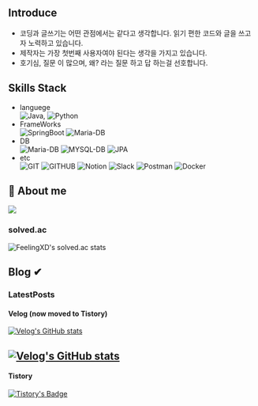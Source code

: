 <!-- profile line--->
<!-- [![Hits](https://hits.seeyoufarm.com/api/count/incr/badge.svg?url=https%3A%2F%2Fgithub.com%2FFeelingXD&count_bg=%2379C83D&title_bg=%23555555&icon=&icon_color=%23E7E7E7&title=hits&edge_flat=false)](https://hits.seeyoufarm.com) -->
## Introduce
- 코딩과 글쓰기는 어떤 관점에서는 같다고 생각합니다. 읽기 편한 코드와 글을 쓰고자 노력하고 있습니다.
- 제작자는 가장 첫번째 사용자여야 된다는 생각을 가지고 있습니다.
- 호기심, 질문 이 많으며, 왜? 라는 질문 하고 답 하는걸 선호합니다.
## Skills Stack
- languege  
![Java](https://img.shields.io/badge/Java-007396?style=for-the-badge&logo=Java&logoColor=white),
![Python](https://img.shields.io/badge/python-3776AB?style=for-the-badge&logo=python&logoColor=white)
- FrameWorks   
![SpringBoot](https://img.shields.io/badge/springboot-6DB33F?style=for-the-badge&logo=springboot&logoColor=white)
![Maria-DB](https://img.shields.io/badge/springsecurity-6DB33F?style=for-the-badge&logo=springsecurity&logoColor=white)
- DB   
![Maria-DB](https://img.shields.io/badge/mariaDB-3776AB?style=for-the-badge&logo=mariaDB&logoColor=white)
![MYSQL-DB](https://img.shields.io/badge/MYSQL-3776AB?style=for-the-badge&logo=MYSQL&logoColor=white)
![JPA](https://img.shields.io/badge/JPA-6DB33F?style=for-the-badge&logo=spring&logoColor=white)
- etc   
![GIT](https://img.shields.io/badge/git-FF6C37?style=for-the-badge&logo=GIT&logoColor=white)
![GITHUB](https://img.shields.io/badge/github-181717?style=for-the-badge&logo=GITHUB&logoColor=white)
![Notion](https://img.shields.io/badge/notion-ffffff?style=for-the-badge&logo=notion&logoColor=black)
![Slack](https://img.shields.io/badge/slack-4A154B?style=for-the-badge&logo=slack&logoColor=white)
![Postman](https://img.shields.io/badge/postman-FF6C37?style=for-the-badge&logo=postman&logoColor=white)
![Docker](https://img.shields.io/badge/docker-2496ED?style=for-the-badge&logo=docker&logoColor=white)


## 🌱 About me
<a href="https://feelingxd.notion.site/Resume-of-b09dcee5d4ab49f3bbca73e60acad7a2"><img src="https://img.shields.io/badge/resume_Notion-ffffff?style=for-the-badge&logo=notion&logoColor=black"/></a>

### solved.ac
![FeelingXD's solved.ac stats](https://github-readme-solvedac.hyp3rflow.vercel.app/api/?handle=wlals425315)


## Blog ✔

### LatestPosts

#### Velog (now moved to Tistory)   
[![Velog's GitHub stats](https://velog-readme-stats.vercel.app/api/badge?name=wlals425315)](https://velog.io/@wlals425315) 


[![Velog's GitHub stats](https://velog-readme-stats.vercel.app/api/list?name=wlals425315)](https://velog.io/@wlals425315)
---
#### Tistory

[![Tistory's Badge](https://github-readme-tistory-card.vercel.app/api/badge?name=FeelingXD)](https://feelingxd.tistory.com/)

<!-- [![Tistory'S stats](https://github-readme-tistory-card.vercel.app/api?name=feelingxd)](https://feelingxd.tistory.com) -->

<!--
 Now I walk between life and death every day
 I'm at the age to prepare for after my death
 life is not a marathon, its an endless relay.
 -🙃-
-->

